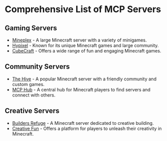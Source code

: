 # Comprehensive List of MCP Servers

## Gaming Servers
* [Mineplex](https://www.mineplex.com/) - A large Minecraft server with a variety of minigames.
* [Hypixel](https://hypixel.net/) - Known for its unique Minecraft games and large community.
* [CubeCraft](https://www.cubecraft.net/) - Offers a wide range of fun and engaging Minecraft games.

## Community Servers
* [The Hive](https://hivemc.com/) - A popular Minecraft server with a friendly community and custom games.
* [MCP Hub](https://mcphub.com/) - A central hub for Minecraft players to find servers and connect with others.

## Creative Servers
* [Builders Refuge](https://buildersrefuge.com/) - A Minecraft server dedicated to creative building.
* [Creative Fun](https://creativefun.net/) - Offers a platform for players to unleash their creativity in Minecraft.
